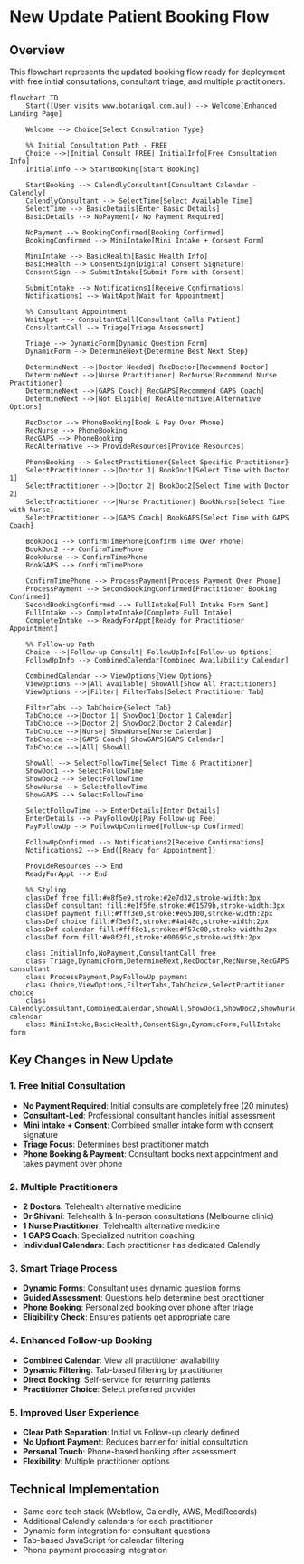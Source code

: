 # New Update Patient Booking Flow

## Overview
This flowchart represents the updated booking flow ready for deployment with free initial consultations, consultant triage, and multiple practitioners.

```mermaid
flowchart TD
    Start([User visits www.botaniqal.com.au]) --> Welcome[Enhanced Landing Page]
    
    Welcome --> Choice{Select Consultation Type}
    
    %% Initial Consultation Path - FREE
    Choice -->|Initial Consult FREE| InitialInfo[Free Consultation Info]
    InitialInfo --> StartBooking[Start Booking]
    
    StartBooking --> CalendlyConsultant[Consultant Calendar - Calendly]
    CalendlyConsultant --> SelectTime[Select Available Time]
    SelectTime --> BasicDetails[Enter Basic Details]
    BasicDetails --> NoPayment[✓ No Payment Required]
    
    NoPayment --> BookingConfirmed[Booking Confirmed]
    BookingConfirmed --> MiniIntake[Mini Intake + Consent Form]
    
    MiniIntake --> BasicHealth[Basic Health Info]
    BasicHealth --> ConsentSign[Digital Consent Signature]
    ConsentSign --> SubmitIntake[Submit Form with Consent]
    
    SubmitIntake --> Notifications1[Receive Confirmations]
    Notifications1 --> WaitAppt[Wait for Appointment]
    
    %% Consultant Appointment
    WaitAppt --> ConsultantCall[Consultant Calls Patient]
    ConsultantCall --> Triage[Triage Assessment]
    
    Triage --> DynamicForm[Dynamic Question Form]
    DynamicForm --> DetermineNext{Determine Best Next Step}
    
    DetermineNext -->|Doctor Needed| RecDoctor[Recommend Doctor]
    DetermineNext -->|Nurse Practitioner| RecNurse[Recommend Nurse Practitioner]
    DetermineNext -->|GAPS Coach| RecGAPS[Recommend GAPS Coach]
    DetermineNext -->|Not Eligible| RecAlternative[Alternative Options]
    
    RecDoctor --> PhoneBooking[Book & Pay Over Phone]
    RecNurse --> PhoneBooking
    RecGAPS --> PhoneBooking
    RecAlternative --> ProvideResources[Provide Resources]
    
    PhoneBooking --> SelectPractitioner{Select Specific Practitioner}
    SelectPractitioner -->|Doctor 1| BookDoc1[Select Time with Doctor 1]
    SelectPractitioner -->|Doctor 2| BookDoc2[Select Time with Doctor 2]
    SelectPractitioner -->|Nurse Practitioner| BookNurse[Select Time with Nurse]
    SelectPractitioner -->|GAPS Coach| BookGAPS[Select Time with GAPS Coach]
    
    BookDoc1 --> ConfirmTimePhone[Confirm Time Over Phone]
    BookDoc2 --> ConfirmTimePhone
    BookNurse --> ConfirmTimePhone
    BookGAPS --> ConfirmTimePhone
    
    ConfirmTimePhone --> ProcessPayment[Process Payment Over Phone]
    ProcessPayment --> SecondBookingConfirmed[Practitioner Booking Confirmed]
    SecondBookingConfirmed --> FullIntake[Full Intake Form Sent]
    FullIntake --> CompleteIntake[Complete Full Intake]
    CompleteIntake --> ReadyForAppt[Ready for Practitioner Appointment]
    
    %% Follow-up Path
    Choice -->|Follow-up Consult| FollowUpInfo[Follow-up Options]
    FollowUpInfo --> CombinedCalendar[Combined Availability Calendar]
    
    CombinedCalendar --> ViewOptions{View Options}
    ViewOptions -->|All Available| ShowAll[Show All Practitioners]
    ViewOptions -->|Filter| FilterTabs[Select Practitioner Tab]
    
    FilterTabs --> TabChoice{Select Tab}
    TabChoice -->|Doctor 1| ShowDoc1[Doctor 1 Calendar]
    TabChoice -->|Doctor 2| ShowDoc2[Doctor 2 Calendar]
    TabChoice -->|Nurse| ShowNurse[Nurse Calendar]
    TabChoice -->|GAPS Coach| ShowGAPS[GAPS Calendar]
    TabChoice -->|All| ShowAll
    
    ShowAll --> SelectFollowTime[Select Time & Practitioner]
    ShowDoc1 --> SelectFollowTime
    ShowDoc2 --> SelectFollowTime
    ShowNurse --> SelectFollowTime
    ShowGAPS --> SelectFollowTime
    
    SelectFollowTime --> EnterDetails[Enter Details]
    EnterDetails --> PayFollowUp[Pay Follow-up Fee]
    PayFollowUp --> FollowUpConfirmed[Follow-up Confirmed]
    
    FollowUpConfirmed --> Notifications2[Receive Confirmations]
    Notifications2 --> End([Ready for Appointment])
    
    ProvideResources --> End
    ReadyForAppt --> End
    
    %% Styling
    classDef free fill:#e8f5e9,stroke:#2e7d32,stroke-width:3px
    classDef consultant fill:#e1f5fe,stroke:#01579b,stroke-width:3px
    classDef payment fill:#fff3e0,stroke:#e65100,stroke-width:2px
    classDef choice fill:#f3e5f5,stroke:#4a148c,stroke-width:2px
    classDef calendar fill:#fff8e1,stroke:#f57c00,stroke-width:2px
    classDef form fill:#e0f2f1,stroke:#00695c,stroke-width:2px
    
    class InitialInfo,NoPayment,ConsultantCall free
    class Triage,DynamicForm,DetermineNext,RecDoctor,RecNurse,RecGAPS consultant
    class ProcessPayment,PayFollowUp payment
    class Choice,ViewOptions,FilterTabs,TabChoice,SelectPractitioner choice
    class CalendlyConsultant,CombinedCalendar,ShowAll,ShowDoc1,ShowDoc2,ShowNurse,ShowGAPS calendar
    class MiniIntake,BasicHealth,ConsentSign,DynamicForm,FullIntake form
```

## Key Changes in New Update

### 1. Free Initial Consultation
- **No Payment Required**: Initial consults are completely free (20 minutes)
- **Consultant-Led**: Professional consultant handles initial assessment
- **Mini Intake + Consent**: Combined smaller intake form with consent signature
- **Triage Focus**: Determines best practitioner match
- **Phone Booking & Payment**: Consultant books next appointment and takes payment over phone

### 2. Multiple Practitioners
- **2 Doctors**: Telehealth alternative medicine
- **Dr Shivani**: Telehealth & In-person consultations (Melbourne clinic)
- **1 Nurse Practitioner**: Telehealth alternative medicine
- **1 GAPS Coach**: Specialized nutrition coaching
- **Individual Calendars**: Each practitioner has dedicated Calendly

### 3. Smart Triage Process
- **Dynamic Forms**: Consultant uses dynamic question forms
- **Guided Assessment**: Questions help determine best practitioner
- **Phone Booking**: Personalized booking over phone after triage
- **Eligibility Check**: Ensures patients get appropriate care

### 4. Enhanced Follow-up Booking
- **Combined Calendar**: View all practitioner availability
- **Dynamic Filtering**: Tab-based filtering by practitioner
- **Direct Booking**: Self-service for returning patients
- **Practitioner Choice**: Select preferred provider

### 5. Improved User Experience
- **Clear Path Separation**: Initial vs Follow-up clearly defined
- **No Upfront Payment**: Reduces barrier for initial consultation
- **Personal Touch**: Phone-based booking after assessment
- **Flexibility**: Multiple practitioner options

## Technical Implementation
- Same core tech stack (Webflow, Calendly, AWS, MediRecords)
- Additional Calendly calendars for each practitioner
- Dynamic form integration for consultant questions
- Tab-based JavaScript for calendar filtering
- Phone payment processing integration